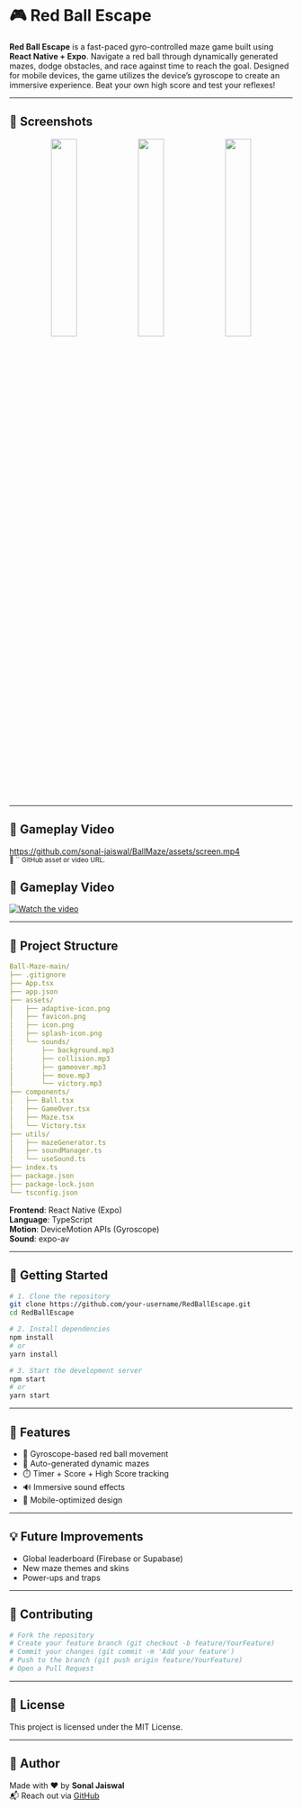 
# 🎮 Red Ball Escape

**Red Ball Escape** is a fast-paced gyro-controlled maze game built using **React Native + Expo**. Navigate a red ball through dynamically generated mazes, dodge obstacles, and race against time to reach the goal. Designed for mobile devices, the game utilizes the device’s gyroscope to create an immersive experience. Beat your own high score and test your reflexes!

---

## 📸 Screenshots

<p align="center">
  <img src="screenshots/screen1.png" width="30%" />
  <img src="screenshots/screen2.png" width="30%" />
  <img src="screenshots/screen3.png" width="30%" />
</p>

---

## 🎥 Gameplay Video

https://github.com/sonal-jaiswal/BallMaze/assets/screen.mp4  
<sub>📌  `` GitHub asset or video URL.</sub>

## 🎥 Gameplay Video

[![Watch the video](screenshots/screen3.png)](https://github.com/sonal-jaiswal/Ball-Maze/assets/screen.mp4)


---

## 📁 Project Structure

```yaml
Ball-Maze-main/
├── .gitignore
├── App.tsx
├── app.json
├── assets/
│   ├── adaptive-icon.png
│   ├── favicon.png
│   ├── icon.png
│   ├── splash-icon.png
│   └── sounds/
│       ├── background.mp3
│       ├── collision.mp3
│       ├── gameover.mp3
│       ├── move.mp3
│       └── victory.mp3
├── components/
│   ├── Ball.tsx
│   ├── GameOver.tsx
│   ├── Maze.tsx
│   └── Victory.tsx
├── utils/
│   ├── mazeGenerator.ts
│   ├── soundManager.ts
│   └── useSound.ts
├── index.ts
├── package.json
├── package-lock.json
└── tsconfig.json
```

**Frontend**: React Native (Expo)  
**Language**: TypeScript  
**Motion**: DeviceMotion APIs (Gyroscope)  
**Sound**: expo-av

---

## 🔄 Getting Started

```bash
# 1. Clone the repository
git clone https://github.com/your-username/RedBallEscape.git
cd RedBallEscape

# 2. Install dependencies
npm install
# or
yarn install

# 3. Start the development server
npm start
# or
yarn start
```

---

## 🧠 Features

- 🔄 Gyroscope-based red ball movement
- 🧱 Auto-generated dynamic mazes
- ⏱️ Timer + Score + High Score tracking
- 🔊 Immersive sound effects
- 📱 Mobile-optimized design

---

## 💡 Future Improvements

- Global leaderboard (Firebase or Supabase)
- New maze themes and skins
- Power-ups and traps

---

## 🤝 Contributing

```bash
# Fork the repository
# Create your feature branch (git checkout -b feature/YourFeature)
# Commit your changes (git commit -m 'Add your feature')
# Push to the branch (git push origin feature/YourFeature)
# Open a Pull Request
```

---

## 📝 License

This project is licensed under the MIT License.

---

## 📣 Author

Made with ❤️ by **Sonal Jaiswal**  
📬 Reach out via [GitHub](https://github.com/sonal-jaiswal) 